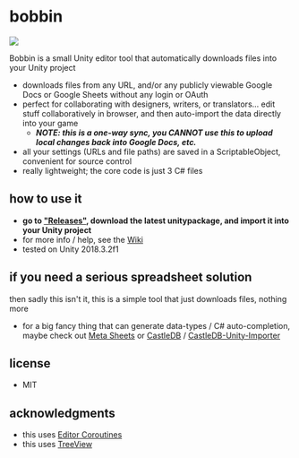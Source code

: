 # bobbin
<img src=https://raw.githubusercontent.com/radiatoryang/bobbin/master/Media/bobbin_screenshot01.png> 

Bobbin is a small Unity editor tool that automatically downloads files into your Unity project
- downloads files from any URL, and/or any publicly viewable Google Docs or Google Sheets without any login or OAuth
- perfect for collaborating with designers, writers, or translators... edit stuff collaboratively in browser, and then auto-import the data directly into your game
    - ___NOTE: this is a one-way sync, you **CANNOT** use this to upload local changes back into Google Docs, etc.___
- all your settings (URLs and file paths) are saved in a ScriptableObject, convenient for source control
- really lightweight; the core code is just 3 C# files

## how to use it
- **go to ["Releases"](https://github.com/radiatoryang/bobbin/releases), download the latest unitypackage, and import it into your Unity project**
- for more info / help, see the [Wiki](https://github.com/radiatoryang/bobbin/wiki)
- tested on Unity 2018.3.2f1

## if you need a serious spreadsheet solution
then sadly this isn't it, this is a simple tool that just downloads files, nothing more
- for a big fancy thing that can generate data-types / C# auto-completion, maybe check out [Meta Sheets](http://metasheets.com/) or [CastleDB](http://castledb.org/) / [CastleDB-Unity-Importer](https://github.com/kkukshtel/castledb-unity-importer)

## license
- MIT

## acknowledgments
- this uses [Editor Coroutines](https://github.com/marijnz/unity-editor-coroutines)
- this uses [TreeView](https://docs.unity3d.com/Manual/TreeViewAPI.html)
